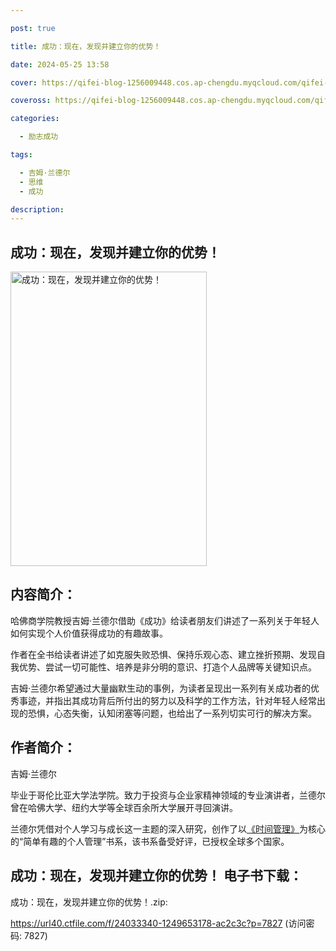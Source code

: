 ```yaml
---

post: true

title: 成功：现在，发现并建立你的优势！

date: 2024-05-25 13:58

cover: https://qifei-blog-1256009448.cos.ap-chengdu.myqcloud.com/qifei-blog/660a6cf19f345e8d03ae16a3.jpg

coveross: https://qifei-blog-1256009448.cos.ap-chengdu.myqcloud.com/qifei-blog/660a6cf19f345e8d03ae16a3.jpg

categories:

  - 励志成功

tags:

  - 吉姆·兰德尔
  - 思维
  - 成功

description:
---
```


##  成功：现在，发现并建立你的优势！

<img alt="成功：现在，发现并建立你的优势！ " class="aligncenter loading" data-was-processed="true" decoding="async" fetchpriority="high" height="471" src="https://qifei-blog-1256009448.cos.ap-chengdu.myqcloud.com/qifei-blog/660a6cf19f345e8d03ae16a3.jpg " style="cursor: zoom-in;" width="314"/>

## 内容简介：

哈佛商学院教授吉姆·兰德尔借助《成功》给读者朋友们讲述了一系列关于年轻人如何实现个人价值获得成功的有趣故事。

作者在全书给读者讲述了如克服失败恐惧、保持乐观心态、建立挫折预期、发现自我优势、尝试一切可能性、培养是非分明的意识、打造个人品牌等关键知识点。

吉姆·兰德尔希望通过大量幽默生动的事例，为读者呈现出一系列有关成功者的优秀事迹，并指出其成功背后所付出的努力以及科学的工作方法，针对年轻人经常出现的恐惧，心态失衡，认知闭塞等问题，也给出了一系列切实可行的解决方案。

## 作者简介：

吉姆·兰德尔

毕业于哥伦比亚大学法学院。致力于投资与企业家精神领域的专业演讲者，兰德尔曾在哈佛大学、纽约大学等全球百余所大学展开寻回演讲。

兰德尔凭借对个人学习与成长这一主题的深入研究，创作了以<a href="https://www.huibooks.com/21187.html">《时间管理》</a>为核心的“简单有趣的个人管理”书系，该书系备受好评，已授权全球多个国家。

## 成功：现在，发现并建立你的优势！ 电子书下载：



成功：现在，发现并建立你的优势！.zip: 

https://url40.ctfile.com/f/24033340-1249653178-ac2c3c?p=7827 (访问密码: 7827)
